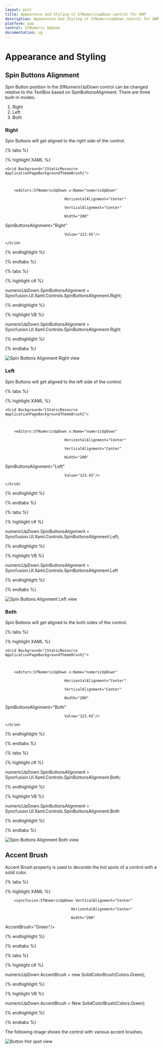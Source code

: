```yaml
---
layout: post
title: Appearence and Styling of SfNumericupDown control for UWP
description: Appearence and Styling of SfNumericupDown control for UWP
platform: uwp
control: SfNumeric UpDown
documentation: ug
---
```


# Appearance and Styling

## Spin Buttons Alignment

Spin Button position in the SfNumericUpDown control can be changed relative to the TextBox based on SpinButtonsAlignment. There are three built-in modes.

1. Right
2. Left
3. Both



### Right

Spin Buttons will get aligned to the right side of the control.

{% tabs %}

{% highlight XAML %}

<Page xmlns:editors="using:Syncfusion.UI.Xaml.Controls.Input">

    <Grid Background="{StaticResource ApplicationPageBackgroundThemeBrush}">



        <editors:SfNumericUpDown x:Name="numericUpDown"

                               HorizontalAlignment="Center"

                               VerticalAlignment="Center"

                               Width="200" 

SpinButtonsAlignment="Right"

                               Value="123.45"/>

    </Grid>

</Page>

{% endhighlight %}

{% endtabs %}

{% tabs %}

{% highlight c# %}

numericUpDown.SpinButtonsAlignment = Syncfusion.UI.Xaml.Controls.SpinButtonsAlignment.Right;

{% endhighlight %}

{% highlight VB %}

numericUpDown.SpinButtonsAlignment = Syncfusion.UI.Xaml.Controls.SpinButtonsAlignment.Right

{% endhighlight %}

{% endtabs %}

![Spin Buttons Alignment Right view](Appearance-and-Styling_images/Appearance-and-Styling_img1.png)

### Left

Spin Buttons will get aligned to the left side of the control.

{% tabs %}

{% highlight XAML %}

<Page xmlns:editors="using:Syncfusion.UI.Xaml.Controls.Input">

    <Grid Background="{StaticResource ApplicationPageBackgroundThemeBrush}">



        <editors:SfNumericUpDown x:Name="numericUpDown"

                               HorizontalAlignment="Center"

                               VerticalAlignment="Center"

                               Width="200" 

SpinButtonsAlignment="Left"

                               Value="123.45"/>

    </Grid>

</Page>

{% endhighlight %}

{% endtabs %}

{% tabs %}

{% highlight c# %}

 numericUpDown.SpinButtonsAlignment = Syncfusion.UI.Xaml.Controls.SpinButtonsAlignment.Left;

{% endhighlight %}

{% highlight VB %}

 numericUpDown.SpinButtonsAlignment = Syncfusion.UI.Xaml.Controls.SpinButtonsAlignment.Left

{% endhighlight %}

{% endtabs %}

![Spin Buttons Alignment Left view](Appearance-and-Styling_images/Appearance-and-Styling_img2.png)

### Both

 Spin Buttons will get aligned to the both sides of the control.

{% tabs %}

{% highlight XAML %}

<Page xmlns:editors="using:Syncfusion.UI.Xaml.Controls.Input">

    <Grid Background="{StaticResource ApplicationPageBackgroundThemeBrush}">



        <editors:SfNumericUpDown x:Name="numericUpDown"

                               HorizontalAlignment="Center"

                               VerticalAlignment="Center"

                               Width="200" 

SpinButtonsAlignment="Both"

                               Value="123.45"/>

    </Grid>

</Page>

{% endhighlight %}

{% endtabs %}

{% tabs %}

{% highlight c# %}

numericUpDown.SpinButtonsAlignment = Syncfusion.UI.Xaml.Controls.SpinButtonsAlignment.Both;

{% endhighlight %}

{% highlight VB %}

numericUpDown.SpinButtonsAlignment = Syncfusion.UI.Xaml.Controls.SpinButtonsAlignment.Both

{% endhighlight %}

{% endtabs %}

![Spin Buttons Alignment Both view](Appearance-and-Styling_images/Appearance-and-Styling_img3.png)

## Accent Brush

Accent Brush property is used to decorate the hot spots of a control with a solid color. 

{% tabs %}

{% highlight XAML %}

<Grid Background="{StaticResource ApplicationPageBackgroundThemeBrush}">

        <syncfusion:SfNumericUpDown VerticalAlignment="Center"

                                  HorizontalAlignment="Center"

                                  Width="200" 

AccentBrush="Green"/>

</Grid>

{% endhighlight %}

{% endtabs %}

{% tabs %}

{% highlight c# %}

 numericUpDown.AccentBrush = new SolidColorBrush(Colors.Green);

{% endhighlight %}

{% highlight VB %}

 numericUpDown.AccentBrush = New SolidColorBrush(Colors.Green)

{% endhighlight %}

{% endtabs %}

The following image shows the control with various accent brushes.

![Button Hot spot view](Appearance-and-Styling_images/Appearance-and-Styling_img4.png)
